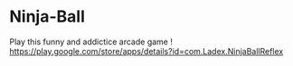 # Ninja-Ball
Play this funny and addictice arcade game !  https://play.google.com/store/apps/details?id=com.Ladex.NinjaBallReflex

